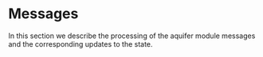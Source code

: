 # Messages

In this section we describe the processing of the aquifer module messages and the corresponding updates to the state.
